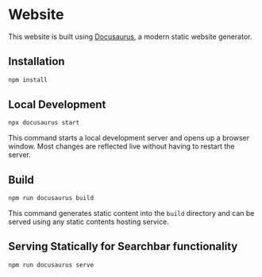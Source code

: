 # Website

This website is built using [Docusaurus](https://docusaurus.io/), a modern static website generator.

## Installation

```bash
npm install
```

## Local Development

```bash
npx docusaurus start
```

This command starts a local development server and opens up a browser window. Most changes are reflected live without having to restart the server.

## Build

```bash
npm run docusaurus build
```

This command generates static content into the `build` directory and can be served using any static contents hosting service.

## Serving Statically for Searchbar functionality

```bash
npm run docusaurus serve
```
